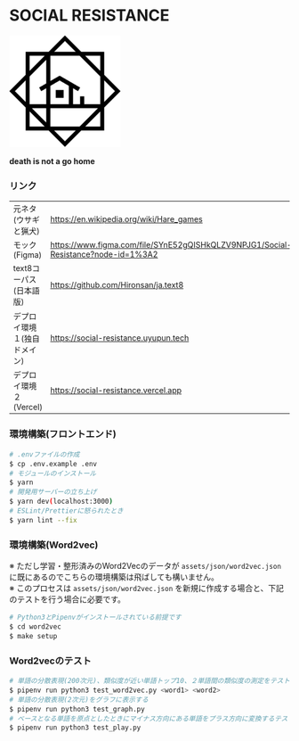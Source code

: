 # SOCIAL RESISTANCE

<img src="./assets/images/logo/logo_black.png" width="200px">

**death is not a go home**

### リンク

|||
|:--|:--|
|元ネタ(ウサギと猟犬)|https://en.wikipedia.org/wiki/Hare_games|
|モック(Figma)|https://www.figma.com/file/SYnE52gQISHkQLZV9NPJG1/Social-Resistance?node-id=1%3A2|
|text8コーパス(日本語版)|https://github.com/Hironsan/ja.text8|
|デプロイ環境１(独自ドメイン)|https://social-resistance.uyupun.tech|
|デプロイ環境２(Vercel)|https://social-resistance.vercel.app|

### 環境構築(フロントエンド)

```bash
# .envファイルの作成
$ cp .env.example .env
# モジュールのインストール
$ yarn
# 開発用サーバーの立ち上げ
$ yarn dev(localhost:3000)
# ESLint/Prettierに怒られたとき
$ yarn lint --fix
```

### 環境構築(Word2vec)

※ ただし学習・整形済みのWord2Vecのデータが `assets/json/word2vec.json` に既にあるのでこちらの環境構築は飛ばしても構いません。  
※ このプロセスは `assets/json/word2vec.json` を新規に作成する場合と、下記のテストを行う場合に必要です。

```bash
# Python3とPipenvがインストールされている前提です
$ cd word2vec
$ make setup
```

### Word2vecのテスト

```bash
# 単語の分散表現(200次元)、類似度が近い単語トップ10、２単語間の類似度の測定をテストできます
$ pipenv run python3 test_word2vec.py <word1> <word2>
# 単語の分散表現(2次元)をグラフに表示する
$ pipenv run python3 test_graph.py
# ベースとなる単語を原点としたときにマイナス方向にある単語をプラス方向に変換するテスト
$ pipenv run python3 test_play.py
```
